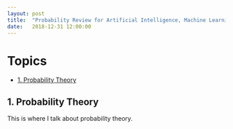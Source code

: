 ```yaml
---
layout: post
title:  "Probability Review for Artificial Intelligence, Machine Learning, Deep Learning"
date:   2018-12-31 12:00:00
---
```


# Topics
- [1. Probability Theory](#1-probability-theory)

## 1. Probability Theory
This is where I talk about probability theory.